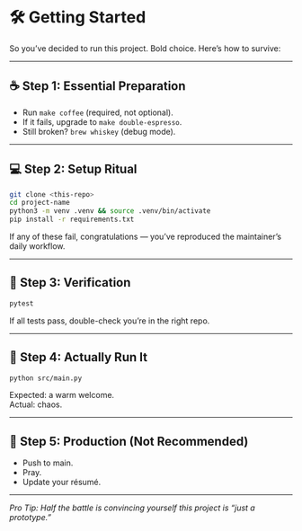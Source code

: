 # 🛠 Getting Started

So you’ve decided to run this project. Bold choice. Here’s how to survive:

---

## ☕ Step 1: Essential Preparation
- Run `make coffee` (required, not optional).  
- If it fails, upgrade to `make double-espresso`.  
- Still broken? `brew whiskey` (debug mode).  

---

## 💻 Step 2: Setup Ritual
```bash
git clone <this-repo>
cd project-name
python3 -m venv .venv && source .venv/bin/activate
pip install -r requirements.txt
```

If any of these fail, congratulations — you’ve reproduced the maintainer’s daily workflow.  

---

## 🧪 Step 3: Verification
```bash
pytest
```
If all tests pass, double-check you’re in the right repo.  

---

## 🚀 Step 4: Actually Run It
```bash
python src/main.py
```
Expected: a warm welcome.  
Actual: chaos.  

---

## 🎯 Step 5: Production (Not Recommended)
- Push to main.  
- Pray.  
- Update your résumé.  

---

*Pro Tip: Half the battle is convincing yourself this project is “just a prototype.”*


